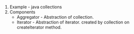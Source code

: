 1. Example - java collections
2. Components
    - Aggregator - Abstraction of collection. 
    - Iterator - Abstraction of iterator. created by collection on createIterator method. 